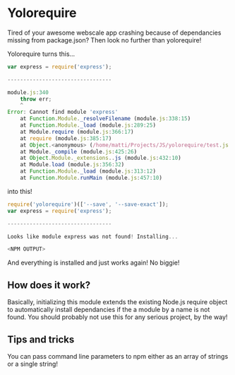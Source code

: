 # Yolorequire

Tired of your awesome webscale app crashing because of dependancies missing from package.json?
Then look no further than yolorequire!

Yolorequire turns this...

```js
var express = require('express');

---------------------------------

module.js:340
    throw err;
    ^
Error: Cannot find module 'express'
    at Function.Module._resolveFilename (module.js:338:15)
    at Function.Module._load (module.js:289:25)
    at Module.require (module.js:366:17)
    at require (module.js:385:17)
    at Object.<anonymous> (/home/matti/Projects/JS/yolorequire/test.js:1:77)
    at Module._compile (module.js:425:26)
    at Object.Module._extensions..js (module.js:432:10)
    at Module.load (module.js:356:32)
    at Function.Module._load (module.js:313:12)
    at Function.Module.runMain (module.js:457:10)
```

into this!


```js
require('yolorequire')(['--save', '--save-exact']);
var express = require('express');

---------------------------------

Looks like module express was not found! Installing...

<NPM OUTPUT>
```

And everything is installed and just works again! No biggie!

## How does it work?

Basically, initializing this module extends the existing Node.js require object to automatically install 
dependancies if the a module by a name is not found. You should probably not use this for any serious project,
by the way!

## Tips and tricks

You can pass command line parameters to npm either as an array of strings or a single string!
